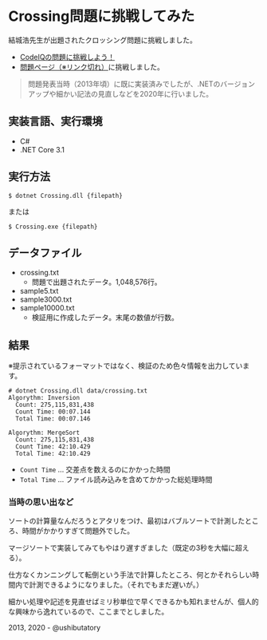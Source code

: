 # Crossing問題に挑戦してみた

結城浩先生が出題されたクロッシング問題に挑戦しました。

- [CodeIQの問題に挑戦しよう！](http://www.hyuki.com/codeiq/#c12)
- [問題ページ（※リンク切れ）](https://codeiq.jp/ace/yuki_hiroshi/q432)に挑戦しました。

> 問題発表当時（2013年頃）に既に実装済みでしたが、.NETのバージョンアップや細かい記法の見直しなどを2020年に行いました。

## 実装言語、実行環境

- C#
- .NET Core 3.1

## 実行方法

```console
$ dotnet Crossing.dll {filepath}
```

または

```console
$ Crossing.exe {filepath}
```

## データファイル

- crossing.txt
    - 問題で出題されたデータ。1,048,576行。
- sample5.txt
- sample3000.txt
- sample10000.txt
    - 検証用に作成したデータ。末尾の数値が行数。

## 結果

※提示されているフォーマットではなく、検証のため色々情報を出力しています。

```console
# dotnet Crossing.dll data/crossing.txt
Algorythm: Inversion
  Count: 275,115,831,438
  Count Time: 00:07.144
  Total Time: 00:07.146

Algorythm: MergeSort
  Count: 275,115,831,438
  Count Time: 42:10.429
  Total Time: 42:10.429
```

- `Count Time` ... 交差点を数えるのにかかった時間
- `Total Time` ... ファイル読み込みを含めてかかった総処理時間

### 当時の思い出など

ソートの計算量なんだろうとアタリをつけ、最初はバブルソートで計測したところ、時間がかかりすぎて問題外でした。

マージソートで実装してみてもやはり遅すぎました（既定の3秒を大幅に超える）。

仕方なくカンニングして転倒という手法で計算したところ、何とかそれらしい時間内で計測できるようになりました。（それでもまだ遅いが。）

細かい処理や記述を見直せばミリ秒単位で早くできるかも知れませんが、個人的な興味から逸れているので、ここまでとしました。

2013, 2020 - @ushibutatory
